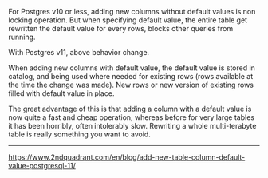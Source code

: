 For Postgres v10 or less, adding new columns without default values is non locking operation.
But when specifying default value, the entire table get rewritten the default value for every rows, blocks other queries from running.

With Postgres v11, above behavior change.

When adding new columns with default value, the default value is stored in catalog, and being used where needed for existing rows (rows available at the time the change was made). New rows or new version of existing rows filled with default value in place.

The great advantage of this is that adding a column with a default value is now quite a fast and cheap operation, whereas before for very large tables it has been horribly, often intolerably slow. Rewriting a whole multi-terabyte table is really something you want to avoid.



----
https://www.2ndquadrant.com/en/blog/add-new-table-column-default-value-postgresql-11/

